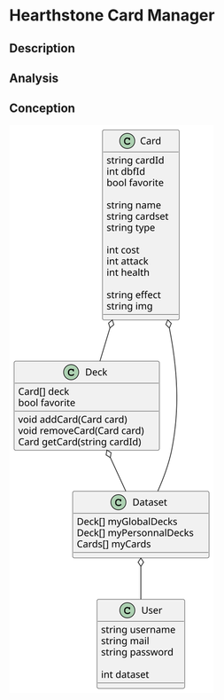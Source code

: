 # Hearthstone Card Manager



## Description

## Analysis

## Conception
![image](schema/conception_schema.svg)
